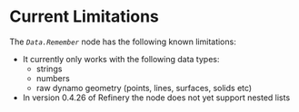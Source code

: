# Current Limitations

The *`Data.Remember`* node has the following known limitations:

* It currently only works with the following data types:
  * strings
  * numbers
  * raw dynamo geometry (points, lines, surfaces, solids etc)
* In version 0.4.26 of Refinery the node does not  yet support nested lists